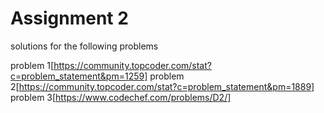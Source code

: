 # Assignment 2

solutions for the following problems

problem 1[https://community.topcoder.com/stat?c=problem_statement&pm=1259]
problem 2[https://community.topcoder.com/stat?c=problem_statement&pm=1889]
problem 3[https://www.codechef.com/problems/D2/]